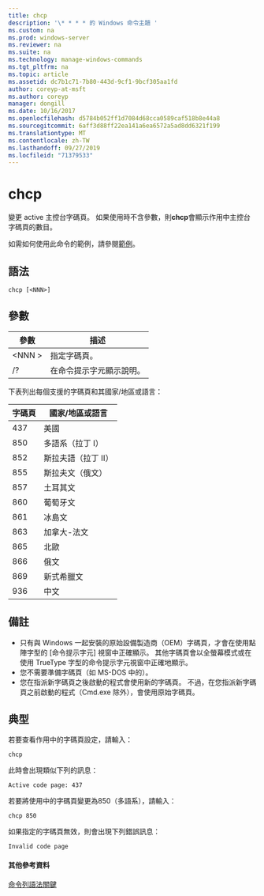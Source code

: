 ```yaml
---
title: chcp
description: '\* * * * 的 Windows 命令主題 '
ms.custom: na
ms.prod: windows-server
ms.reviewer: na
ms.suite: na
ms.technology: manage-windows-commands
ms.tgt_pltfrm: na
ms.topic: article
ms.assetid: dc7b1c71-7b80-443d-9cf1-9bcf305aa1fd
author: coreyp-at-msft
ms.author: coreyp
manager: dongill
ms.date: 10/16/2017
ms.openlocfilehash: d5784b052ff1d7084d68cca0589caf518b8e44a8
ms.sourcegitcommit: 6aff3d88ff22ea141a6ea6572a5ad8dd6321f199
ms.translationtype: MT
ms.contentlocale: zh-TW
ms.lasthandoff: 09/27/2019
ms.locfileid: "71379533"
---
```

# <a name="chcp"></a>chcp



變更 active 主控台字碼頁。 如果使用時不含參數，則**chcp**會顯示作用中主控台字碼頁的數目。

如需如何使用此命令的範例，請參閱[範例](#BKMK_examples)。

## <a name="syntax"></a>語法

```
chcp [<NNN>]
```

## <a name="parameters"></a>參數

|參數|描述|
|---------|-----------|
|\<NNN >|指定字碼頁。|
|/?|在命令提示字元顯示說明。|

下表列出每個支援的字碼頁和其國家/地區或語言：

|字碼頁|國家/地區或語言|
|---------|--------------------------|
|437|美國|
|850|多語系（拉丁 I）|
|852|斯拉夫語（拉丁 II）|
|855|斯拉夫文（俄文）|
|857|土耳其文|
|860|葡萄牙文|
|861|冰島文|
|863|加拿大-法文|
|865|北歐|
|866|俄文|
|869|新式希臘文|
|936|中文|

## <a name="remarks"></a>備註

-   只有與 Windows 一起安裝的原始設備製造商（OEM）字碼頁，才會在使用點陣字型的 [命令提示字元] 視窗中正確顯示。 其他字碼頁會以全螢幕模式或在使用 TrueType 字型的命令提示字元視窗中正確地顯示。
-   您不需要準備字碼頁（如 MS-DOS 中的）。
-   您在指派新字碼頁之後啟動的程式會使用新的字碼頁。 不過，在您指派新字碼頁之前啟動的程式（Cmd.exe 除外），會使用原始字碼頁。

## <a name="BKMK_examples"></a>典型

若要查看作用中的字碼頁設定，請輸入：
```
chcp
```
此時會出現類似下列的訊息：

`Active code page: 437`

若要將使用中的字碼頁變更為850（多語系），請輸入：
```
chcp 850
```
如果指定的字碼頁無效，則會出現下列錯誤訊息：

`Invalid code page`

#### <a name="additional-references"></a>其他參考資料

[命令列語法關鍵](command-line-syntax-key.md)
